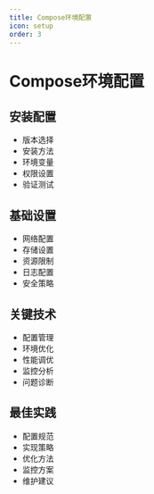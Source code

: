 ```yaml
---
title: Compose环境配置
icon: setup
order: 3
---
```


# Compose环境配置

## 安装配置
- 版本选择
- 安装方法
- 环境变量
- 权限设置
- 验证测试

## 基础设置
- 网络配置
- 存储设置
- 资源限制
- 日志配置
- 安全策略

## 关键技术
- 配置管理
- 环境优化
- 性能调优
- 监控分析
- 问题诊断

## 最佳实践
- 配置规范
- 实现策略
- 优化方法
- 监控方案
- 维护建议
